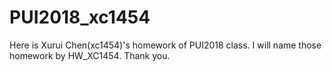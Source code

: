# PUI2018_xc1454
Here is Xurui Chen(xc1454)'s homework of PUI2018 class.
I will name those homework by HW<NUMBER>_XC1454. Thank you.
